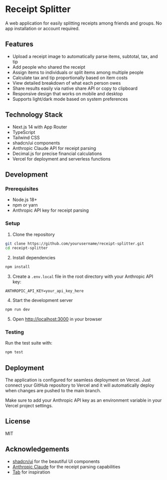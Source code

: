 # Receipt Splitter

A web application for easily splitting receipts among friends and groups. No app installation or account required.

## Features

- Upload a receipt image to automatically parse items, subtotal, tax, and tip
- Add people who shared the receipt
- Assign items to individuals or split items among multiple people 
- Calculate tax and tip proportionally based on item costs
- View detailed breakdown of what each person owes
- Share results easily via native share API or copy to clipboard
- Responsive design that works on mobile and desktop
- Supports light/dark mode based on system preferences

## Technology Stack

- Next.js 14 with App Router
- TypeScript
- Tailwind CSS
- shadcn/ui components
- Anthropic Claude API for receipt parsing
- Decimal.js for precise financial calculations
- Vercel for deployment and serverless functions

## Development

### Prerequisites

- Node.js 18+ 
- npm or yarn
- Anthropic API key for receipt parsing

### Setup

1. Clone the repository
```bash
git clone https://github.com/yourusername/receipt-splitter.git
cd receipt-splitter
```

2. Install dependencies
```bash
npm install
```

3. Create a `.env.local` file in the root directory with your Anthropic API key:
```
ANTHROPIC_API_KEY=your_api_key_here
```

4. Start the development server
```bash
npm run dev
```

5. Open [http://localhost:3000](http://localhost:3000) in your browser

### Testing

Run the test suite with:
```bash
npm test
```

## Deployment

The application is configured for seamless deployment on Vercel. Just connect your GitHub repository to Vercel and it will automatically deploy when changes are pushed to the main branch.

Make sure to add your Anthropic API key as an environment variable in your Vercel project settings.

## License

MIT

## Acknowledgements

- [shadcn/ui](https://ui.shadcn.com/) for the beautiful UI components
- [Anthropic Claude](https://www.anthropic.com/) for the receipt parsing capabilities
- [Tab](https://www.tabapp.co/) for inspiration